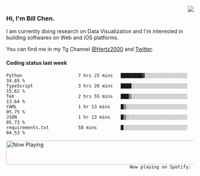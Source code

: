 <img  align="right" src="https://github-readme-stats.vercel.app/api?username=BillChen2k&show_icons=false&count_private=true&hide_title=true">

### Hi, I'm Bill Chen.

I am currently doing research on Data Visualization and I'm interested in building softwares on Web and iOS platforms.

You can find me in my Tg Channel [@Hertz2000](https://t.me/Hertz2000) and [Twitter](https://twitter.com/billchen2k).

#### Coding status last week

<!--START_SECTION:waka-->

```text
Python                     7 hrs 25 mins   ████████▓░░░░░░░░░░░░░░░░   34.65 %
TypeScript                 3 hrs 20 mins   ████░░░░░░░░░░░░░░░░░░░░░   15.62 %
TeX                        2 hrs 55 mins   ███▒░░░░░░░░░░░░░░░░░░░░░   13.64 %
YAML                       1 hr 13 mins    █▒░░░░░░░░░░░░░░░░░░░░░░░   05.75 %
JSON                       1 hr 13 mins    █▒░░░░░░░░░░░░░░░░░░░░░░░   05.73 %
requirements.txt           58 mins         █░░░░░░░░░░░░░░░░░░░░░░░░   04.53 %
```

<!--END_SECTION:waka-->


<div>
<a href="https://spotify-now-playing.billchen2k.vercel.app/now-playing?open">
   <img align="right" src="https://spotify-now-playing.billchen2k.vercel.app/now-playing" width="540" height="64" alt="Now Playing">
</a>
</div>

<div>
<p align="right"><code>Now playing on Spotify: </code></p>
</div>

<!--
**BillChen2K/BillChen2K** is a ✨ _special_ ✨ repository because its `README.md` (this file) appears on your GitHub profile.

Here are some ideas to get you started:

- 🔭 I’m currently working on ...
- 🌱 I’m currently learning ...
- 👯 I’m looking to collaborate on ...
- 🤔 I’m looking for help with ...
- 💬 Ask me about ...
- 📫 How to reach me: ...
- 😄 Pronouns: ...
- ⚡ Fun fact: ...
-->
